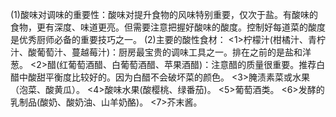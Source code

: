 (1)酸味对调味的重要性：酸味对提升食物的风味特别重要，仅次于盐。有酸味的食物，更有深度、味道更亮。但需要注意把握好酸味的酸度。控制好每道菜的酸度是优秀厨师必备的重要技巧之一。
(2)主要的酸性食材：
  <1>柠檬汁(柑橘汁、青柠汁、酸葡萄汁、蔓越莓汁)：厨房最宝贵的调味工具之一。排在之前的是盐和洋葱。
  <2>醋(红葡萄酒醋、白葡萄酒醋、苹果酒醋)：注意醋的质量很重要。推荐白醋中酸甜平衡度比较好的。因为白醋不会破坏菜的颜色。
  <3>腌渍素菜或水果（泡菜、酸黄瓜）。
  <4>酸味水果(酸樱桃、绿番茄)。
  <5>葡萄酒类。
  <6>发酵的乳制品(酸奶、酸奶油、山羊奶酪)。
  <7>芥末酱。
